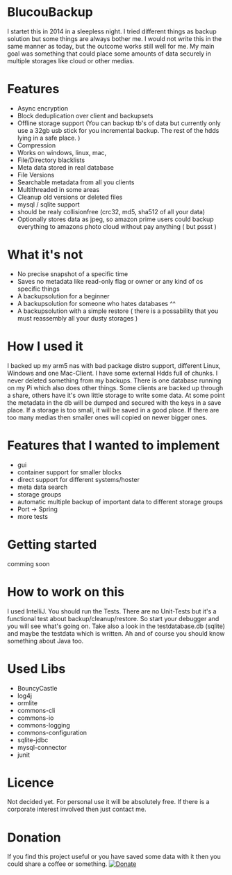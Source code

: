 # BlucouBackup
I startet this in 2014 in a sleepless night. I tried different things as backup solution but some things are always bother me. I would not write this in the same manner as today, but the outcome works still well for me. My main goal was something that could place some amounts of data securely in multiple storages like cloud or other medias.

# Features
* Async encryption
* Block deduplication over client and backupsets
* Offline storage support (You can backup tb's of data but currently only use a 32gb usb stick for you incremental backup. The rest of the hdds lying in a safe place. )  
* Compression
* Works on windows, linux, mac, 
* File/Directory blacklists
* Meta data stored in real database
* File Versions
* Searchable metadata from all you clients
* Multithreaded in some areas
* Cleanup old versions or deleted files
* mysql / sqlite support
* should be realy collisionfree (crc32, md5, sha512 of all your data)
* Optionally stores data as jpeg, so amazon prime users could backup everything to amazons photo cloud without pay anything ( but pssst )
# What it's not
* No precise snapshot of a specific time
* Saves no metadata like read-only flag or owner or any kind of os specific things
* A backupsolution for a beginner
* A backupsolution for someone who hates databases ^^
* A backupsolution with a simple restore ( there is a possability that you must reassembly all your dusty storages )

# How I used it
I backed up my arm5 nas with bad package distro support, different Linux, Windows and one Mac-Client. I have some external Hdds full of chunks. I never deleted something from my backups. There is one database running on my Pi which also does other things. Some clients are backed up through a share, others have it's own little storage to write some data. At some point the metadata in the db will be dumped and secured with the keys in a save place. If a storage is too small, it will be saved in a good place. If there are too many medias then smaller ones will copied on newer bigger ones.

# Features that I wanted to implement 
* gui
* container support for smaller blocks
* direct support for different systems/hoster
* meta data search
* storage groups
* automatic multiple backup of important data to different storage groups
* Port -> Spring
* more tests

# Getting started
comming soon 

# How to work on this
I used IntelliJ. You should run the Tests. There are no Unit-Tests but it's a functional test about backup/cleanup/restore. So start your debugger and you will see what's going on. Take also a look in the testdatabase.db (sqlite) and maybe the testdata which is written. Ah and of course you should know something about Java too.

# Used Libs
* BouncyCastle
* log4j
* ormlite
* commons-cli
* commons-io
* commons-logging
* commons-configuration
* sqlite-jdbc
* mysql-connector
* junit

# Licence
Not decided yet. For personal use it will be absolutely free. If there is a corporate interest involved then just contact me.

# Donation
If you find this project useful or you have saved some data with it then you could share a coffee or something. 
[![Donate](https://img.shields.io/badge/Donate-PayPal-green.svg)](https://www.paypal.me/BeckFlorian)
